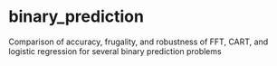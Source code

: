 # binary_prediction
Comparison of accuracy, frugality, and robustness of FFT, CART, and logistic regression for several binary prediction problems
